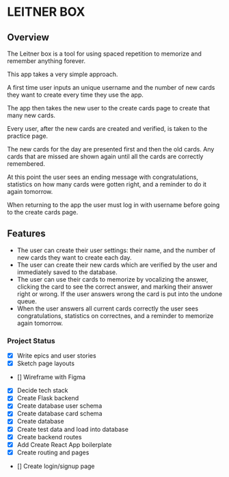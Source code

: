 # LEITNER BOX

## Overview

The Leitner box is a tool for using spaced repetition to memorize and remember anything forever.

This app takes a very simple approach.

A first time user inputs an unique username and the number of new cards they want to create every time they use the app.

The app then takes the new user to the create cards page to create that many new cards.

Every user, after the new cards are created and verified, is taken to the practice page.

The new cards for the day are presented first and then the old cards. Any cards that are missed are shown again until all the cards are correctly remembered.

At this point the user sees an ending message with congratulations, statistics on how many cards were gotten right, and a reminder to do it again tomorrow.

When returning to the app the user must log in with username before going to the create cards page.

## Features

- The user can create their user settings: their name, and the number of new cards they want to create each day.
- The user can create their new cards which are verified by the user and immediately saved to the database.
- The user can use their cards to memorize by vocalizing the answer, clicking the card to see the correct answer, and marking their answer right or wrong. If the user answers wrong the card is put into the undone queue.
- When the user answers all current cards correctly the user sees congratulations, statistics on correctnes, and a reminder to memorize again tomorrow.

### Project Status

- [x] Write epics and user stories
- [x] Sketch page layouts
- [] Wireframe with Figma
- [x] Decide tech stack
- [x] Create Flask backend
- [x] Create database user schema
- [x] Create database card schema
- [x] Create database
- [x] Create test data and load into database
- [x] Create backend routes
- [x] Add Create React App boilerplate
- [x] Create routing and pages
- [] Create login/signup page
